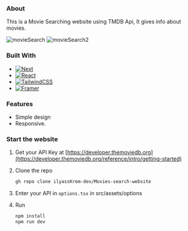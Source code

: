 
### About

This is a Movie Searching website using TMDB Api,
It gives info about movies.

![movieSearch][movieSearch] 
![movieSearch2][movieSearch2]

### Built With
* [![Next][Next.js]][Next-url]
* [![React][React.js]][React-url]
* [![TailwindCSS][TailwindCss]][TailwindCss-url]
* [![Framer][Framer]][Framer-url]
 
###  Features
- Simple design
- Responsive.

### Start the website

1. Get your API Key at [https://developer.themoviedb.org](https://developer.themoviedb.org/reference/intro/getting-started)
2. Clone the repo
   ```sh
   gh repo clone ilyassKrem-dev/Movies-search-website
   ```
3. Enter your API in `options.tsx` in src/assets/options
   
4. Run
   ```sh
   npm install
   npm run dev
   ```
  
<!-- MARKDOWN LINKS & IMAGES -->
[Next.js]: https://img.shields.io/badge/next.js-000000?style=for-the-badge&logo=nextdotjs&logoColor=white
[Next-url]: https://nextjs.org/
[Framer]:https://img.shields.io/badge/Framer-black?style=for-the-badge&logo=framer&logoColor=blue
[Framer-url]:https://www.framer.com/motion/
[React.js]: https://img.shields.io/badge/React-20232A?style=for-the-badge&logo=react&logoColor=61DAFB
[React-url]: https://reactjs.org/
[TailwindCss]:https://img.shields.io/badge/tailwindcss-%2338B2AC.svg?style=for-the-badge&logo=tailwind-css&logoColor=white
[TailwindCss-url]:https://tailwindcss.com/
[movieSearch]:https://private-user-images.githubusercontent.com/106384608/292594062-1a5a44a8-0c04-4cd1-bb24-0a5ad54a34b7.jpg?jwt=eyJhbGciOiJIUzI1NiIsInR5cCI6IkpXVCJ9.eyJpc3MiOiJnaXRodWIuY29tIiwiYXVkIjoicmF3LmdpdGh1YnVzZXJjb250ZW50LmNvbSIsImtleSI6ImtleTEiLCJleHAiOjE3MDMyODQyNzEsIm5iZiI6MTcwMzI4Mzk3MSwicGF0aCI6Ii8xMDYzODQ2MDgvMjkyNTk0MDYyLTFhNWE0NGE4LTBjMDQtNGNkMS1iYjI0LTBhNWFkNTRhMzRiNy5qcGc_WC1BbXotQWxnb3JpdGhtPUFXUzQtSE1BQy1TSEEyNTYmWC1BbXotQ3JlZGVudGlhbD1BS0lBSVdOSllBWDRDU1ZFSDUzQSUyRjIwMjMxMjIyJTJGdXMtZWFzdC0xJTJGczMlMkZhd3M0X3JlcXVlc3QmWC1BbXotRGF0ZT0yMDIzMTIyMlQyMjI2MTFaJlgtQW16LUV4cGlyZXM9MzAwJlgtQW16LVNpZ25hdHVyZT1kYzExYzhmZjNkYWMwOWFmZjU5MjI3YTJjNWYyZjAzM2U5YjdmNzc3ZjQwZDg2ODc5MzBkY2JiY2E3ODNjOTljJlgtQW16LVNpZ25lZEhlYWRlcnM9aG9zdCZhY3Rvcl9pZD0wJmtleV9pZD0wJnJlcG9faWQ9MCJ9.Fq86TDXYK7nU6dOrEXBt1Q3PHY4mKocdr4kRcWzkDl4
[movieSearch2]:https://private-user-images.githubusercontent.com/106384608/292594070-3b20ef46-bd3d-4d1e-9813-96731f5676c4.jpg?jwt=eyJhbGciOiJIUzI1NiIsInR5cCI6IkpXVCJ9.eyJpc3MiOiJnaXRodWIuY29tIiwiYXVkIjoicmF3LmdpdGh1YnVzZXJjb250ZW50LmNvbSIsImtleSI6ImtleTEiLCJleHAiOjE3MDMyODQyNzEsIm5iZiI6MTcwMzI4Mzk3MSwicGF0aCI6Ii8xMDYzODQ2MDgvMjkyNTk0MDcwLTNiMjBlZjQ2LWJkM2QtNGQxZS05ODEzLTk2NzMxZjU2NzZjNC5qcGc_WC1BbXotQWxnb3JpdGhtPUFXUzQtSE1BQy1TSEEyNTYmWC1BbXotQ3JlZGVudGlhbD1BS0lBSVdOSllBWDRDU1ZFSDUzQSUyRjIwMjMxMjIyJTJGdXMtZWFzdC0xJTJGczMlMkZhd3M0X3JlcXVlc3QmWC1BbXotRGF0ZT0yMDIzMTIyMlQyMjI2MTFaJlgtQW16LUV4cGlyZXM9MzAwJlgtQW16LVNpZ25hdHVyZT04NjY5N2RjYjdhZDlmNDVkYjgwMTA0MThlZDczOTkyMmFmMjA0NDRjYzI1NzllZjA3ZmRhMDFhMzMwZjU2ZTk2JlgtQW16LVNpZ25lZEhlYWRlcnM9aG9zdCZhY3Rvcl9pZD0wJmtleV9pZD0wJnJlcG9faWQ9MCJ9.wux3ItiQrQ3GIlrZhp5vIEEjnd6LBUgB4gWF2L6KcBU
